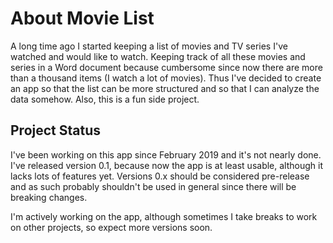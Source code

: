# About Movie List

A long time ago I started keeping a list of movies and TV series I've watched and would like to watch. Keeping track of all these movies and series in a Word document because cumbersome since now there are more than a thousand items \(I watch a lot of movies\). Thus I've decided to create an app so that the list can be more structured and so that I can analyze the data somehow. Also, this is a fun side project.

## Project Status

I've been working on this app since February 2019 and it's not nearly done. I've released version 0.1, because now the app is at least usable, although it lacks lots of features yet. Versions 0.x should be considered pre-release and as such probably shouldn't be used in general since there will be breaking changes.

I'm actively working on the app, although sometimes I take breaks to work on other projects, so expect more versions soon.

